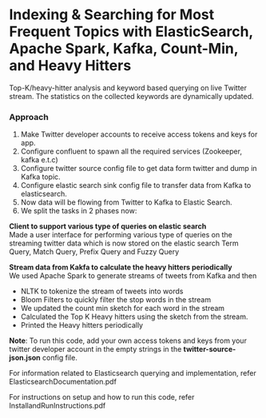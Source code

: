 # Indexing & Searching for Most Frequent Topics with ElasticSearch, Apache Spark, Kafka, Count-Min, and Heavy Hitters

Top-K/heavy-hitter analysis and keyword based querying on live Twitter stream. The statistics on the collected keywords are dynamically updated.

### Approach
1. Make Twitter developer accounts to receive access tokens and keys for app.
2. Configure confluent to spawn all the required services (Zookeeper, kafka e.t.c)
3. Configure twitter source config file to get data form twitter and dump in Kafka topic.
4. Configure elastic search sink config file to transfer data from Kafka to elasticsearch.
5. Now data will be flowing from Twitter to Kafka to Elastic Search.
6. We split the tasks in 2 phases now:  

**Client to support various type of queries on elastic search**   
Made a user interface for performing various type of queries on the streaming twitter data which is now stored on the elastic search Term Query, Match Query, Prefix Query and Fuzzy Query  

**Stream data from Kakfa to calculate the heavy hitters periodically**  
We used Apache Spark to generate streams of tweets from Kafka and then
* NLTK to tokenize the stream of tweets into words
* Bloom Filters to quickly filter the stop words in the stream
* We updated the count min sketch for each word in the stream
* Calculated the Top K Heavy hitters using the sketch from the stream.
* Printed the Heavy hitters periodically

**Note**: To run this code, add your own access tokens and keys from your twitter developer account in the empty strings in the **twitter-source-json.json** config file.


For information related to Elasticsearch querying and implementation, refer ElasticsearchDocumentation.pdf

For instructions on setup and how to run this code, refer InstallandRunInstructions.pdf
